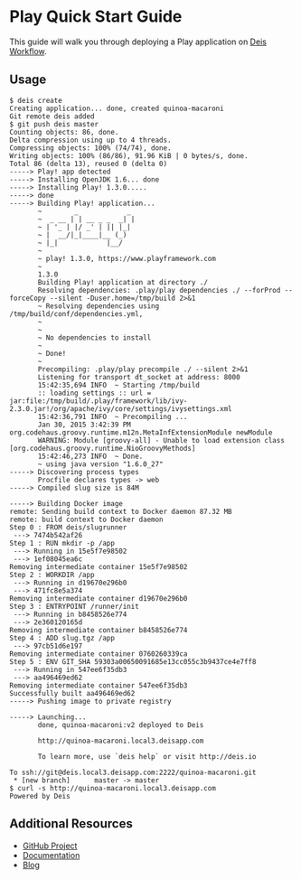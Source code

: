 # Play Quick Start Guide

This guide will walk you through deploying a Play application on [Deis Workflow][].

## Usage

    $ deis create
    Creating application... done, created quinoa-macaroni
    Git remote deis added
    $ git push deis master
    Counting objects: 86, done.
    Delta compression using up to 4 threads.
    Compressing objects: 100% (74/74), done.
    Writing objects: 100% (86/86), 91.96 KiB | 0 bytes/s, done.
    Total 86 (delta 13), reused 0 (delta 0)
    -----> Play! app detected
    -----> Installing OpenJDK 1.6... done
    -----> Installing Play! 1.3.0.....
    -----> done
    -----> Building Play! application...
           ~        _            _
           ~  _ __ | | __ _ _  _| |
           ~ | '_ | |/ _' | || |_|
           ~ |  __/|_|____|__ (_)
           ~ |_|            |__/
           ~
           ~ play! 1.3.0, https://www.playframework.com
           ~
           1.3.0
           Building Play! application at directory ./
           Resolving dependencies: .play/play dependencies ./ --forProd --forceCopy --silent -Duser.home=/tmp/build 2>&1
           ~ Resolving dependencies using /tmp/build/conf/dependencies.yml,
           ~
           ~
           ~ No dependencies to install
           ~
           ~ Done!
           ~
           Precompiling: .play/play precompile ./ --silent 2>&1
           Listening for transport dt_socket at address: 8000
           15:42:35,694 INFO  ~ Starting /tmp/build
           :: loading settings :: url = jar:file:/tmp/build/.play/framework/lib/ivy-2.3.0.jar!/org/apache/ivy/core/settings/ivysettings.xml
           15:42:36,791 INFO  ~ Precompiling ...
           Jan 30, 2015 3:42:39 PM org.codehaus.groovy.runtime.m12n.MetaInfExtensionModule newModule
           WARNING: Module [groovy-all] - Unable to load extension class [org.codehaus.groovy.runtime.NioGroovyMethods]
           15:42:46,273 INFO  ~ Done.
           ~ using java version "1.6.0_27"
    -----> Discovering process types
           Procfile declares types -> web
    -----> Compiled slug size is 84M

    -----> Building Docker image
    remote: Sending build context to Docker daemon 87.32 MB
    remote: build context to Docker daemon
    Step 0 : FROM deis/slugrunner
     ---> 7474b542af26
    Step 1 : RUN mkdir -p /app
     ---> Running in 15e5f7e98502
     ---> 1ef08045ea6c
    Removing intermediate container 15e5f7e98502
    Step 2 : WORKDIR /app
     ---> Running in d19670e296b0
     ---> 471fc8e5a374
    Removing intermediate container d19670e296b0
    Step 3 : ENTRYPOINT /runner/init
     ---> Running in b8458526e774
     ---> 2e360120165d
    Removing intermediate container b8458526e774
    Step 4 : ADD slug.tgz /app
     ---> 97cb51d6e197
    Removing intermediate container 0760260339ca
    Step 5 : ENV GIT_SHA 59303a00650091685e13cc055c3b9437ce4e7ff8
     ---> Running in 547ee6f35db3
     ---> aa496469ed62
    Removing intermediate container 547ee6f35db3
    Successfully built aa496469ed62
    -----> Pushing image to private registry

    -----> Launching...
           done, quinoa-macaroni:v2 deployed to Deis

           http://quinoa-macaroni.local3.deisapp.com

           To learn more, use `deis help` or visit http://deis.io

    To ssh://git@deis.local3.deisapp.com:2222/quinoa-macaroni.git
     * [new branch]      master -> master
    $ curl -s http://quinoa-macaroni.local3.deisapp.com
    Powered by Deis

## Additional Resources

* [GitHub Project](https://github.com/deis/workflow)
* [Documentation](https://deis.com/docs/workflow/)
* [Blog](https://deis.com/blog/)

[Deis Workflow]: https://github.com/deis/workflow#readme
